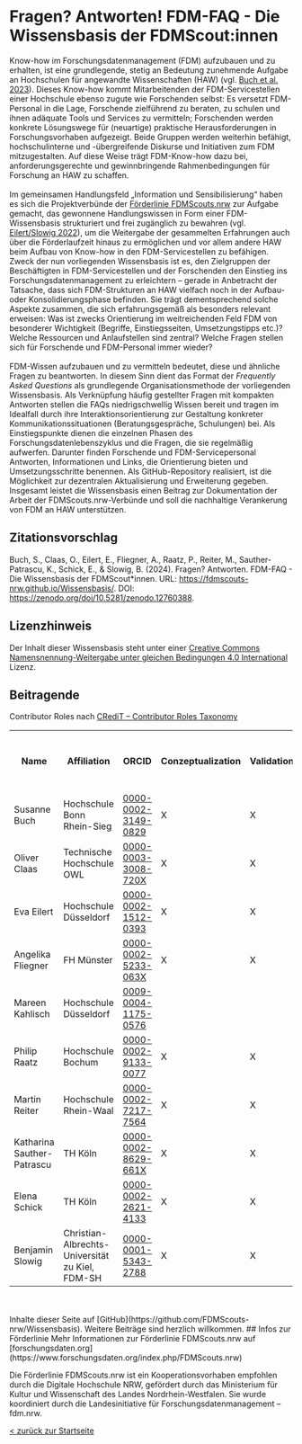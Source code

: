 

# Fragen? Antworten! FDM-FAQ - Die Wissensbasis der FDMScout:innen

Know-how im Forschungsdatenmanagement (FDM) aufzubauen und zu erhalten, ist eine grundlegende, stetig an Bedeutung zunehmende Aufgabe an Hochschulen für angewandte Wissenschaften (HAW) (vgl. [Buch et al. 2023](http://www.doi.org/10.5281/zenodo.7886667)). Dieses Know-how kommt Mitarbeitenden der FDM-Servicestellen einer Hochschule ebenso zugute wie Forschenden selbst: Es versetzt FDM-Personal in die Lage, Forschende zielführend zu beraten, zu schulen und ihnen adäquate Tools und Services zu vermitteln; Forschenden werden konkrete Lösungswege für (neuartige) praktische Herausforderungen in Forschungsvorhaben aufgezeigt. Beide Gruppen werden weiterhin befähigt, hochschulinterne und -übergreifende Diskurse und Initiativen zum FDM mitzugestalten. Auf diese Weise trägt FDM-Know-how dazu bei, anforderungsgerechte und gewinnbringende Rahmenbedingungen für Forschung an HAW zu schaffen.
<br>
<br>
Im gemeinsamen Handlungsfeld „Information und Sensibilisierung“ haben es sich die Projektverbünde der [Förderlinie FDMScouts.nrw](https://www.forschungsdaten.org/index.php/FDMScouts.nrw) zur Aufgabe gemacht, das gewonnene Handlungswissen in Form einer FDM-Wissensbasis strukturiert und frei zugänglich zu bewahren (vgl. [Eilert/Slowig 2022](https://doi.org/10.5281/zenodo.6497586)), um die Weitergabe der gesammelten Erfahrungen auch über die Förderlaufzeit hinaus zu ermöglichen und vor allem andere HAW beim Aufbau von Know-how in den FDM-Servicestellen zu befähigen. Zweck der nun vorliegenden Wissensbasis ist es, den Zielgruppen der Beschäftigten in FDM-Servicestellen und der Forschenden den Einstieg ins Forschungsdatenmanagement zu erleichtern – gerade in Anbetracht der Tatsache, dass sich FDM-Strukturen an HAW vielfach noch in der Aufbau- oder Konsolidierungsphase befinden. Sie trägt dementsprechend solche Aspekte zusammen, die sich erfahrungsgemäß als besonders relevant erweisen: Was ist zwecks Orientierung im weitreichenden Feld FDM von besonderer Wichtigkeit (Begriffe, Einstiegsseiten, Umsetzungstipps etc.)? Welche Ressourcen und Anlaufstellen sind zentral? Welche Fragen stellen sich für Forschende und FDM-Personal immer wieder?
<br>
<br>
FDM-Wissen aufzubauen und zu vermitteln bedeutet, diese und ähnliche Fragen zu beantworten. In diesem Sinn dient das Format der *Frequently Asked Questions* als grundlegende Organisationsmethode der vorliegenden Wissensbasis. Als Verknüpfung häufig gestellter Fragen mit kompakten Antworten stellen die FAQs niedrigschwellig Wissen bereit und tragen im Idealfall durch ihre Interaktionsorientierung zur Gestaltung konkreter Kommunikationssituationen (Beratungsgespräche, Schulungen) bei. Als Einstiegspunkte dienen die einzelnen Phasen des Forschungsdatenlebenszyklus und die Fragen, die sie regelmäßig aufwerfen. Darunter finden Forschende und FDM-Servicepersonal Antworten, Informationen und Links, die Orientierung bieten und Umsetzungsschritte benennen. Als GitHub-Repository realisiert, ist die Möglichkeit zur dezentralen Aktualisierung und Erweiterung gegeben.
Insgesamt leistet die Wissensbasis einen Beitrag zur Dokumentation der Arbeit der FDMScouts.nrw-Verbünde und soll die nachhaltige Verankerung von FDM an HAW unterstützen.

## Zitationsvorschlag
Buch, S., Claas, O., Eilert, E., Fliegner, A., Raatz, P., Reiter, M., Sauther-Patrascu, K., Schick, E., & Slowig, B. (2024). Fragen? Antworten. FDM-FAQ - Die Wissensbasis der FDMScout*innen. URL: https://fdmscouts-nrw.github.io/Wissensbasis/. DOI: https://zenodo.org/doi/10.5281/zenodo.12760388.

## Lizenzhinweis
Der Inhalt  dieser Wissensbasis steht unter einer [Creative Commons Namensnennung-Weitergabe unter gleichen Bedingungen 4.0 International](https://creativecommons.org/licenses/by-sa/4.0/legalcode) Lizenz.

## Beitragende
Contributor Roles nach [CRediT – Contributor Roles Taxonomy](https://credit.niso.org/)

<table>
  <tr>
    <th>Name</th>
    <th>Affiliation</th>
    <th>ORCID</th>
    <th>Conzeptualization</th>
    <th>Validation</th>
    <th>Visualization</th>
    <th>Writing - original draft</th>
    <th>Writing - review & editing</th>
  </tr>
  <tr>
    <td>Susanne Buch</td>
    <td>Hochschule Bonn Rhein-Sieg</td>
    <td><a href="https://orcid.org/0000-0002-3149-0829">0000-0002-3149-0829</a></td>
    <td>X</td>
    <td>X</td>
    <td>X</td>
    <td>X</td>
    <td>X</td>
  </tr>
  <tr>
    <td>Oliver Claas</td>
    <td>Technische Hochschule OWL </td>
    <td><a href="https://orcid.org/0000-0003-3008-720X">0000-0003-3008-720X</a></td>
    <td>X</td>
    <td>X</td>
    <td> </td>
    <td>X</td>
    <td>X</td>
  </tr>
  <tr>
    <td>Eva Eilert</td>
    <td>Hochschule Düsseldorf </td>
    <td><a href="https://orcid.org/0000-0002-1512-0393">0000-0002-1512-0393</a></td>
    <td>X</td>
    <td>X</td>
    <td>X</td>
    <td>X</td>
    <td>X</td>
  </tr>
  <tr>
    <td>Angelika Fliegner</td>
    <td>FH Münster</td>
    <td><a href="https://orcid.org/0000-0002-5233-063X">0000-0002-5233-063X</a></td>
    <td>X</td>
    <td>X</td>
    <td> </td>
    <td>X</td>
    <td>X</td>
  </tr>
  <tr>
    <td>Mareen Kahlisch</td>
    <td>Hochschule Düsseldorf</td>
    <td><a href="https://orcid.org/0009-0004-1175-0576">0009-0004-1175-0576</a></td>
    <td> </td>
    <td> </td>
    <td> </td>
    <td> </td>
    <td>X</td>
  </tr>
  <tr>
    <td>Philip Raatz</td>
    <td>Hochschule Bochum</td>
    <td><a href="https://orcid.org/0000-0002-9133-0077">0000-0002-9133-0077</a></td>
    <td>X</td>
    <td>X</td>
    <td> </td>
    <td>X</td>
    <td>X</td>
  </tr>
  <tr>
    <td>Martin Reiter</td>
    <td>Hochschule Rhein-Waal </td>
    <td><a href="https://orcid.org/0000-0002-7217-7564">0000-0002-7217-7564</a></td>
    <td>X</td>
    <td>X</td>
    <td> </td>
    <td>X</td>
    <td>X</td>
  </tr>
  <tr>
    <td>Katharina Sauther-Patrascu</td>
    <td>TH Köln</td>
    <td><a href="https://orcid.org/0000-0002-8629-661X">0000-0002-8629-661X</a></td>
    <td>X</td>
    <td>X</td>
    <td> </td>
    <td>X</td>
    <td>X</td>
  </tr>
  <tr>
    <td>Elena Schick</td>
    <td>TH Köln</td>
    <td><a href="https://orcid.org/0000-0002-2621-4133">0000-0002-2621-4133</a></td>
    <td>X</td>
    <td>X</td>
    <td> </td>
    <td>X</td>
    <td>X</td>
  </tr>
  <tr>
    <td>Benjamin Slowig</td>
    <td>Christian-Albrechts-Universität zu Kiel, FDM-SH</td>
    <td><a href="https://orcid.org/0000-0001-5343-2788">0000-0001-5343-2788</a></td>
    <td>X</td>
    <td>X</td>
    <td> </td>
    <td></td>
    <td>X</td>
  </tr>
</table>

<br>
<br>
Inhalte dieser Seite auf [GitHub](https://github.com/FDMScouts-nrw/Wissensbasis). Weitere Beiträge sind herzlich willkommen.
## Infos zur Förderlinie
Mehr Informationen zur Förderlinie FDMScouts.nrw auf [forschungsdaten.org](https://www.forschungsdaten.org/index.php/FDMScouts.nrw)

Die Förderlinie FDMScouts.nrw ist ein Kooperationsvorhaben empfohlen durch die Digitale Hochschule NRW, gefördert durch das Ministerium für Kultur und Wissenschaft des Landes Nordrhein-Westfalen. Sie wurde koordiniert durch die Landesinitiative für Forschungsdatenmanagement – fdm.nrw.
<br>

[< zurück zur Startseite](README.md)
<br>
